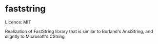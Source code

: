 faststring
======
Licence: MIT

Realization of FastString library that is similar to Borland's AnsiString, and sligntly to Microsoft's CString
